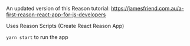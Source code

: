 An updated version of this Reason tutorial: https://jamesfriend.com.au/a-first-reason-react-app-for-js-developers

Uses Reason Scripts (Create React Reason App)

`yarn start` to run the app
